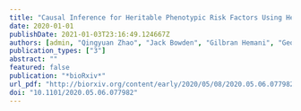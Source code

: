 ```yaml
---
title: "Causal Inference for Heritable Phenotypic Risk Factors Using Heterogeneous Genetic Instruments"
date: 2020-01-01
publishDate: 2021-01-03T23:16:49.124667Z
authors: [admin, "Qingyuan Zhao", "Jack Bowden", "Gilbran Hemani", "George Davey Smith", "Dylan S. Small", "Nancy R. Zhang"]
publication_types: ["3"]
abstract: ""
featured: false
publication: "*bioRxiv*"
url_pdf: "http://biorxiv.org/content/early/2020/05/08/2020.05.06.077982.abstract"
doi: "10.1101/2020.05.06.077982"
---
```


